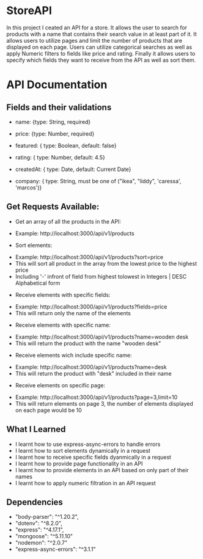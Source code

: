 # StoreAPI

In this project I ceated an API for a store. It allows the user to search for products with a name that contains their search value in at least part of it. It allows users to utilize pages and limit the number of products that are displayed on each page. Users can utilize categorical searches as well as apply Numeric filters to fields like price and rating. Finally it allows users to specify which fields they want to receive from the API as well as sort them.

# API Documentation

## Fields and their validations

* name:
 {type: String, 
 required}

* price:
 {type: Number, 
 required}

* featured:
{ type: Boolean, 
 default: false}

* rating:
{ type: Number, 
 default: 4.5}

* createdAt:
{ type: Date, 
 default: Current Date}

* company:
{ type: String, 
 must be one of ("ikea", "liddy", 'caressa', 'marcos')}


## Get Requests Available:

* Get an array of all the products in the API:
- Example: http://localhost:3000/api/v1/products

* Sort elements:
- Example: http://localhost:3000/api/v1/products?sort=price
- This will sort all product in the array from the lowest price to the highest price
- Including '-' infront of field from highest tolowest in Integers | DESC Alphabetical form

* Receive elements with specific fields:
- Example: http://localhost:3000/api/v1/products?fields=price
- This will return only the name of the elements 

* Receive elements with specific name:
- Example: http://localhost:3000/api/v1/products?name=wooden desk
- This will return the product with the name "wooden desk"

* Receive elements wich include specific name:
- Example: http://localhost:3000/api/v1/products?name=desk
- This will return the product with "desk" included in their name

* Receive elements on specific page:
- Example: http://localhost:3000/api/v1/products?page=3,limit=10
- This will return elements on page 3, the number of elements displayed on each page would be 10


## What I Learned

* I learnt how to use express-async-errors to handle errors
* I learnt how to sort elements dynamically in a request
* I learnt how to receive specific fields dyanmically in a request
* I learnt how to provide page functionality in an API
* I learnt how to provide elements in an API based on only part of their names
* I learnt how to apply numeric filtration in an API request


## Dependencies 

* "body-parser": "^1.20.2",
* "dotenv": "^8.2.0",
* "express": "^4.17.1",
* "mongoose": "^5.11.10"
* "nodemon": "^2.0.7"
* "express-async-errors": "^3.1.1"

